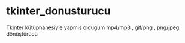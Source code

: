 # tkinter_donusturucu
Tkinter kütüphanesiyle yapmıs oldugum mp4/mp3 , gif/png , png/jpeg dönüştürücü
